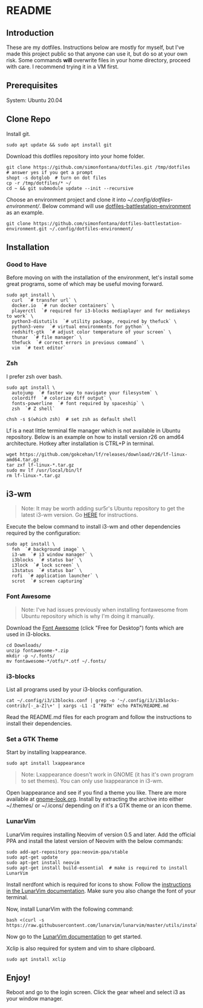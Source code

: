 README
======

## Introduction
These are my dotfiles.
Instructions below are mostly for myself, but I've made this project public so that anyone can use it, but do so at your own risk.
Some commands **will** overwrite files in your home directory, proceed with care. I recommend trying it in a VM first.

## Prerequisites

System: Ubuntu 20.04

## Clone Repo

Install git.

```
sudo apt update && sudo apt install git
```

Download this dotfiles repository into your home folder.

```
git clone https://github.com/simonfontana/dotfiles.git /tmp/dotfiles  # answer yes if you get a prompt
shopt -s dotglob  # turn on dot files
cp -r /tmp/dotfiles/* ~/
cd ~ && git submodule update --init --recursive
```

Choose an environment project and clone it into _~/.config/dotfiles-environment/_. Below command will use [dotfiles-battlestation-environment](https://github.com/simonfontana/dotfiles-battlestation-environment) as an example.

```
git clone https://github.com/simonfontana/dotfiles-battlestation-environment.git ~/.config/dotfiles-environment/
```

## Installation

### Good to Have

Before moving on with the installation of the environment, let's install some great programs, some of which may be useful moving forward.

```
sudo apt install \
  curl  `# transfer url` \
  docker.io  `# run docker containers` \
  playerctl  `# required for i3-blocks mediaplayer and for mediakeys to work` \
  python3-distutils  `# utility package, required by thefuck` \
  python3-venv  `# virtual environments for python` \
  redshift-gtk  `# adjust color temperature of your screen` \
  thunar  `# file manager` \
  thefuck  `# correct errors in previous command` \
  vim  `# text editor`
```

### Zsh

I prefer zsh over bash.

```
sudo apt install \
  autojump  `# faster way to navigate your filesystem` \
  colordiff  `# colorize diff output` \
  fonts-powerline  `# font required by spaceship` \
  zsh  `# Z shell`
```
```
chsh -s $(which zsh)  # set zsh as default shell
```

Lf is a neat little terminal file manager which is not available in Ubuntu repository.
Below is an example on how to install version r26 on amd64 architecture.
Hotkey after installation is CTRL+P in terminal.

```
wget https://github.com/gokcehan/lf/releases/download/r26/lf-linux-amd64.tar.gz
tar zxf lf-linux-*.tar.gz
sudo mv lf /usr/local/bin/lf
rm lf-linux-*.tar.gz
```

## i3-wm

> Note: It may be worth adding sur5r's Ubuntu repository to get the latest i3-wm version.
> Go [HERE](https://i3wm.org/docs/repositories.html) for instructions.


Execute the below command to install i3-wm and other dependencies required by the configuration:

```
sudo apt install \
  feh  `# background image` \
  i3-wm  `# i3 window manager` \
  i3blocks  `# status bar` \
  i3lock  `# lock screen` \
  i3status  `# status bar` \
  rofi  `# application launcher` \
  scrot  `# screen capturing`
```

### Font Awesome

> Note: I've had issues previously when installing fontawesome from Ubuntu repository which is why I'm doing it manually.

Download the [Font Awesome](https://fontawesome.com/download) (click "Free for Desktop") fonts which are used in i3-blocks.

```
cd Downloads/
unzip fontawesome-*.zip
mkdir -p ~/.fonts/
mv fontawesome-*/otfs/*.otf ~/.fonts/
```

### i3-blocks

List all programs used by your i3-blocks configuration.

```
cat ~/.config/i3/i3blocks.conf | grep -o '~/.config/i3/i3blocks-contrib/[-_a-Z]\+' | xargs -L1 -I 'PATH' echo PATH/README.md
```

Read the README.md files for each program and follow the instructions to install their dependencies.

### Set a GTK Theme

Start by installing lxappearance.

```
sudo apt install lxappearance
```

> Note: Lxappearance doesn't work in GNOME (it has it's own program to set themes).
> You can only use lxappearance in i3-wm.

Open lxappearance and see if you find a theme you like.
There are more available at [gnome-look.org](gnome-look.org).
Install by extracting the archive into either ~/.themes/ or ~/.icons/ depending on if it's a GTK theme or an icon theme.

### LunarVim

LunarVim requires installing Neovim of version 0.5 and later.
Add the official PPA and install the latest version of Neovim with the below commands:

```
sudo add-apt-repository ppa:neovim-ppa/stable
sudo apt-get update
sudo apt-get install neovim
sudo apt-get install build-essential  # make is required to install LunarVim
```

Install nerdfont which is required for icons to show.
Follow the [instructions in the LunarVim documentation](https://www.lunarvim.org/configuration/04-nerd-fonts.html#installing-a-font).
Make sure you also change the font of your terminal.

Now, install LunarVim with the following command:

```
bash <(curl -s https://raw.githubusercontent.com/lunarvim/lunarvim/master/utils/installer/install.sh)
```

Now go to the [LunarVim documentation](https://www.lunarvim.org/02-after-install.html#add-lvim-to-path) to get started.

Xclip is also required for system and vim to share clipboard.

```
sudo apt install xclip  
```

## Enjoy!

Reboot and go to the login screen. Click the gear wheel and select i3 as your window manager.
